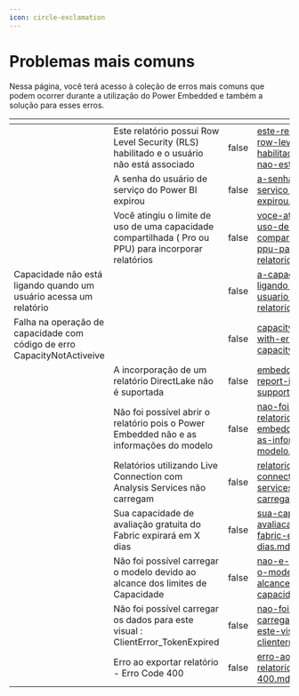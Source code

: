```yaml
---
icon: circle-exclamation
---
```


# Problemas mais comuns

Nessa página, você terá acesso à coleção de erros mais comuns que podem ocorrer durante a utilização do Power Embedded e também a solução para esses erros.



<table data-view="cards" data-full-width="false"><thead><tr><th></th><th></th><th data-hidden data-type="checkbox"></th><th data-hidden data-type="content-ref"></th><th data-hidden data-type="files"></th><th data-hidden data-card-cover data-type="files"></th><th data-hidden data-card-target data-type="content-ref"></th><th data-hidden data-type="content-ref"></th></tr></thead><tbody><tr><td></td><td>Este relatório possui Row Level Security (RLS) habilitado e o usuário não está associado</td><td>false</td><td><a href="este-relatorio-possui-row-level-security-rls-habilitado-e-o-usuario-nao-esta-associado.md">este-relatorio-possui-row-level-security-rls-habilitado-e-o-usuario-nao-esta-associado.md</a></td><td><a href="../../.gitbook/assets/image 1.png">image 1.png</a></td><td><a href="../../.gitbook/assets/Group 1.png">Group 1.png</a></td><td><a href="este-relatorio-possui-row-level-security-rls-habilitado-e-o-usuario-nao-esta-associado.md">este-relatorio-possui-row-level-security-rls-habilitado-e-o-usuario-nao-esta-associado.md</a></td><td></td></tr><tr><td></td><td> A senha do usuário de serviço do Power BI expirou</td><td>false</td><td><a href="a-senha-do-usuario-de-servico-do-power-bi-expirou.md">a-senha-do-usuario-de-servico-do-power-bi-expirou.md</a></td><td></td><td><a href="../../.gitbook/assets/Group 2 (1).png">Group 2 (1).png</a></td><td><a href="a-senha-do-usuario-de-servico-do-power-bi-expirou.md">a-senha-do-usuario-de-servico-do-power-bi-expirou.md</a></td><td></td></tr><tr><td></td><td>Você atingiu o limite de uso de uma capacidade compartilhada ( Pro ou PPU) para incorporar relatórios</td><td>false</td><td><a href="voce-atingiu-o-limite-de-uso-de-uma-capacidade-compartilhada-pro-ou-ppu-para-embeddar-relatorios.md">voce-atingiu-o-limite-de-uso-de-uma-capacidade-compartilhada-pro-ou-ppu-para-embeddar-relatorios.md</a></td><td></td><td><a href="../../.gitbook/assets/Group 3.png">Group 3.png</a></td><td><a href="voce-atingiu-o-limite-de-uso-de-uma-capacidade-compartilhada-pro-ou-ppu-para-embeddar-relatorios.md">voce-atingiu-o-limite-de-uso-de-uma-capacidade-compartilhada-pro-ou-ppu-para-embeddar-relatorios.md</a></td><td><a href="voce-atingiu-o-limite-de-uso-de-uma-capacidade-compartilhada-pro-ou-ppu-para-embeddar-relatorios.md">voce-atingiu-o-limite-de-uso-de-uma-capacidade-compartilhada-pro-ou-ppu-para-embeddar-relatorios.md</a></td></tr><tr><td>Capacidade não está ligando quando um usuário acessa um relatório</td><td></td><td>false</td><td><a href="a-capacidade-nao-esta-ligando-quando-um-usuario-acessa-um-relatorio.md">a-capacidade-nao-esta-ligando-quando-um-usuario-acessa-um-relatorio.md</a></td><td></td><td><a href="../../.gitbook/assets/Group 4 (2).png">Group 4 (2).png</a></td><td><a href="a-capacidade-nao-esta-ligando-quando-um-usuario-acessa-um-relatorio.md">a-capacidade-nao-esta-ligando-quando-um-usuario-acessa-um-relatorio.md</a></td><td><a href="a-capacidade-nao-esta-ligando-quando-um-usuario-acessa-um-relatorio.md">a-capacidade-nao-esta-ligando-quando-um-usuario-acessa-um-relatorio.md</a></td></tr><tr><td>Falha na operação de capacidade com código de erro CapacityNotActiveive</td><td></td><td>false</td><td><a href="capacity-operation-failed-with-error-code-capacitynotactive.md">capacity-operation-failed-with-error-code-capacitynotactive.md</a></td><td></td><td><a href="../../.gitbook/assets/Group 5.png">Group 5.png</a></td><td><a href="capacity-operation-failed-with-error-code-capacitynotactive.md">capacity-operation-failed-with-error-code-capacitynotactive.md</a></td><td><a href="capacity-operation-failed-with-error-code-capacitynotactive.md">capacity-operation-failed-with-error-code-capacitynotactive.md</a></td></tr><tr><td></td><td>A incorporação de um relatório DirectLake não é suportada</td><td>false</td><td><a href="embedding-a-directlake-report-is-not-supported.md">embedding-a-directlake-report-is-not-supported.md</a></td><td></td><td><a href="../../.gitbook/assets/Group 6 (2).png">Group 6 (2).png</a></td><td><a href="embedding-a-directlake-report-is-not-supported.md">embedding-a-directlake-report-is-not-supported.md</a></td><td><a href="embedding-a-directlake-report-is-not-supported.md">embedding-a-directlake-report-is-not-supported.md</a></td></tr><tr><td></td><td>Não foi possível abrir o relatório pois o Power Embedded não e as informações do modelo</td><td>false</td><td><a href="nao-foi-possivel-abrir-o-relatorio-pois-o-power-embedded-nao-enviou-as-informacoes-do-modelo.md">nao-foi-possivel-abrir-o-relatorio-pois-o-power-embedded-nao-enviou-as-informacoes-do-modelo.md</a></td><td></td><td><a href="../../.gitbook/assets/Group 7 (2).png">Group 7 (2).png</a></td><td><a href="nao-foi-possivel-abrir-o-relatorio-pois-o-power-embedded-nao-enviou-as-informacoes-do-modelo.md">nao-foi-possivel-abrir-o-relatorio-pois-o-power-embedded-nao-enviou-as-informacoes-do-modelo.md</a></td><td><a href="nao-foi-possivel-abrir-o-relatorio-pois-o-power-embedded-nao-enviou-as-informacoes-do-modelo.md">nao-foi-possivel-abrir-o-relatorio-pois-o-power-embedded-nao-enviou-as-informacoes-do-modelo.md</a></td></tr><tr><td></td><td>Relatórios utilizando Live Connection com Analysis Services não carregam</td><td>false</td><td><a href="relatorios-utilizando-live-connection-com-analysis-services-nao-carregam.md">relatorios-utilizando-live-connection-com-analysis-services-nao-carregam.md</a></td><td></td><td><a href="../../.gitbook/assets/Group 9.png">Group 9.png</a></td><td><a href="relatorios-utilizando-live-connection-com-analysis-services-nao-carregam.md">relatorios-utilizando-live-connection-com-analysis-services-nao-carregam.md</a></td><td><a href="relatorios-utilizando-live-connection-com-analysis-services-nao-carregam.md">relatorios-utilizando-live-connection-com-analysis-services-nao-carregam.md</a></td></tr><tr><td></td><td>Sua capacidade de avaliação gratuita do Fabric expirará em X dias</td><td>false</td><td><a href="sua-capacidade-de-avaliacao-gratuita-do-fabric-expirara-em-x-dias.md">sua-capacidade-de-avaliacao-gratuita-do-fabric-expirara-em-x-dias.md</a></td><td></td><td><a href="../../.gitbook/assets/Group 10.png">Group 10.png</a></td><td><a href="sua-capacidade-de-avaliacao-gratuita-do-fabric-expirara-em-x-dias.md">sua-capacidade-de-avaliacao-gratuita-do-fabric-expirara-em-x-dias.md</a></td><td><a href="sua-capacidade-de-avaliacao-gratuita-do-fabric-expirara-em-x-dias.md">sua-capacidade-de-avaliacao-gratuita-do-fabric-expirara-em-x-dias.md</a></td></tr><tr><td></td><td>Não foi possível carregar o modelo devido ao alcance dos limites de Capacidade</td><td>false</td><td><a href="nao-e-possivel-carregar-o-modelo-devido-ao-alcance-dos-limites-de-capacidade/">nao-e-possivel-carregar-o-modelo-devido-ao-alcance-dos-limites-de-capacidade</a></td><td></td><td><a href="../../.gitbook/assets/Group 11.png">Group 11.png</a></td><td><a href="nao-e-possivel-carregar-o-modelo-devido-ao-alcance-dos-limites-de-capacidade/">nao-e-possivel-carregar-o-modelo-devido-ao-alcance-dos-limites-de-capacidade</a></td><td><a href="nao-e-possivel-carregar-o-modelo-devido-ao-alcance-dos-limites-de-capacidade/">nao-e-possivel-carregar-o-modelo-devido-ao-alcance-dos-limites-de-capacidade</a></td></tr><tr><td></td><td>Não foi possível carregar os dados para este visual : ClientError_TokenExpired</td><td>false</td><td><a href="nao-foi-possivel-carregar-os-dados-para-este-visual-clienterror_tokenexpired.md">nao-foi-possivel-carregar-os-dados-para-este-visual-clienterror_tokenexpired.md</a></td><td></td><td><a href="../../.gitbook/assets/Group 12 (1).png">Group 12 (1).png</a></td><td><a href="nao-foi-possivel-carregar-os-dados-para-este-visual-clienterror_tokenexpired.md">nao-foi-possivel-carregar-os-dados-para-este-visual-clienterror_tokenexpired.md</a></td><td><a href="nao-foi-possivel-carregar-os-dados-para-este-visual-clienterror_tokenexpired.md">nao-foi-possivel-carregar-os-dados-para-este-visual-clienterror_tokenexpired.md</a></td></tr><tr><td></td><td>Erro ao exportar relatório - Erro Code 400</td><td>false</td><td><a href="erro-ao-exportar-relatorio-error-code-400.md">erro-ao-exportar-relatorio-error-code-400.md</a></td><td></td><td><a href="../../.gitbook/assets/Group 13.png">Group 13.png</a></td><td><a href="erro-ao-exportar-relatorio-error-code-400.md">erro-ao-exportar-relatorio-error-code-400.md</a></td><td><a href="erro-ao-exportar-relatorio-error-code-400.md">erro-ao-exportar-relatorio-error-code-400.md</a></td></tr></tbody></table>

